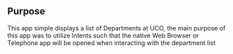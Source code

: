 ## Purpose

This app simple displays a list of Departments at UCO, the main purpose of this app was to utilize Intents such that the native Web Browser or Telephone app will be opened when interacting with the department list